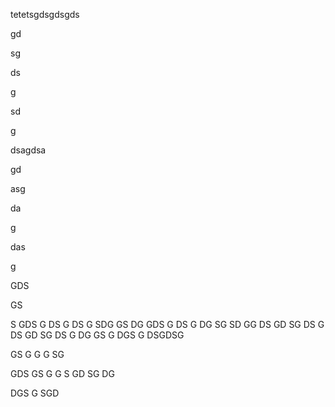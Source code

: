 tetetsgdsgdsgds

gd

sg

ds

g

sd

g

dsagdsa

gd

asg

da

g

das

g







GDS



GS




S
GDS
G
DS
G
DS
G
SDG
GS
DG
GDS
G
DS
G
DG
SG
SD
GG
DS
GD
SG
DS
G
DS
GD
SG
DS
G
DG
GS
G
DGS
G
DSGDSG

GS
G
G
G
SG

GDS
GS
G
G
S
GD
SG
DG

DGS
G
SGD

